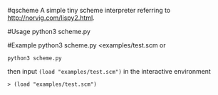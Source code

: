 #qscheme
A simple tiny scheme interpreter referring to http://norvig.com/lispy2.html.

#Usage
    python3 scheme.py

#Example
    python3 scheme.py <examples/test.scm
or

    python3 scheme.py
then input `(load "examples/test.scm")` in the interactive environment

    > (load "examples/test.scm")
